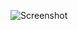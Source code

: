 ![Screenshot](https://raw.githubusercontent.com/Cryakl/Ultimate-RAT-Collection/refs/heads/main/GhostVoice/GhostVoice%201.0%20Revised/Screenshot.png)
